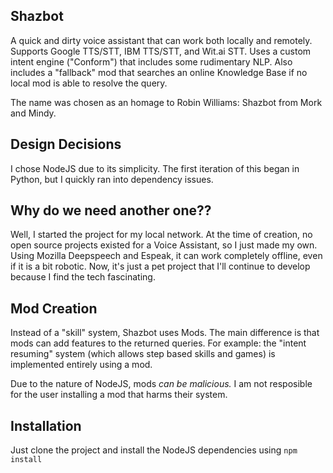 ## Shazbot

A quick and dirty voice assistant that can work both locally and remotely. Supports Google TTS/STT, IBM TTS/STT, and Wit.ai STT. Uses a custom intent engine ("Conform") that includes some rudimentary NLP. Also includes a "fallback" mod that searches an online Knowledge Base if no local mod is able to resolve the query.

The name was chosen as an homage to Robin Williams: Shazbot from Mork and Mindy.

## Design Decisions

I chose NodeJS due to its simplicity. The first iteration of this began in Python, but I quickly ran into dependency issues.

## Why do we need another one??

Well, I started the project for my local network. At the time of creation, no open source projects existed for a Voice Assistant, so I just made my own. Using Mozilla Deepspeech and Espeak, it can work completely offline, even if it is a bit robotic. Now, it's just a pet project that I'll continue to develop because I find the tech fascinating.

## Mod Creation

Instead of a "skill" system, Shazbot uses Mods. The main difference is that mods can add features to the returned queries. For example: the "intent resuming" system (which allows step based skills and games) is implemented entirely using a mod.

Due to the nature of NodeJS, mods *can be malicious.* I am not resposible for the user installing a mod that harms their system.

## Installation

Just clone the project and install the NodeJS dependencies using `npm install`
